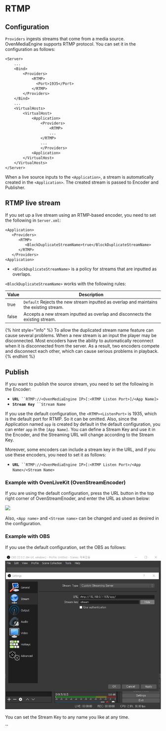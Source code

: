# RTMP

## Configuration

`Providers` ingests streams that come from a media source. OvenMediaEngine supports RTMP protocol. You can set it in the configuration as follows:

```markup
<Server>
	...
	<Bind>
		<Providers>
			<RTMP>
			  <Port>1935</Port>
			</RTMP>
		</Providers>
	</Bind>
	...
	<VirtualHosts>
		<VirtualHost>
			<Application>
				<Providers>
					<RTMP>
			    	...
			    </RTMP>
			    ...
				</Providers>
			<Application>
		</VirtualHost>
	</VirtualHosts>
</Server>
```

When a live source inputs to the `<Application>`, a stream is automatically created in the `<Application>`. The created stream is passed to Encoder and Publisher.

## RTMP live stream

If you set up a live stream using an RTMP-based encoder, you need to set the following in `Server.xml`:

```markup
<Application>
   <Providers>
      <RTMP>
         <BlockDuplicateStreamName>true</BlockDuplicateStreamName>
      </RTMP>
   </Providers>
<Application>
```

* `<BlockDuplicateStreamName>` is a policy for streams that are inputted as overlaps.

`<BlockDuplicateStreamName>` works with the following rules:

| Value | Description                                                                             |
| ----- | --------------------------------------------------------------------------------------- |
| true  | `Default` Rejects the new stream inputted as overlap and maintains the existing stream. |
| false | Accepts a new stream inputted as overlap and disconnects the existing stream.           |

{% hint style="info" %}
To allow the duplicated stream name feature can cause several problems. When a new stream is an input the player may be disconnected. Most encoders have the ability to automatically reconnect when it is disconnected from the server. As a result, two encoders compete and disconnect each other, which can cause serious problems in playback.
{% endhint %}

## Publish

If you want to publish the source stream, you need to set the following in the Encoder:

* **`URL`**` ``RTMP://<OvenMediaEngine IP>[:<RTMP Listen Port>]/<App Name]>`
* **`Stream Key`**` ``Stream Name`

If you use the default configuration, the `<RTMP><ListenPort>` is 1935, which is the default port for RTMP. So it can be omitted. Also, since the Application named `app` is created by default in the default configuration, you can enter `app` in the `[App Name]`. You can define a Stream Key and use it in the Encoder, and the Streaming URL will change according to the Stream Key.

Moreover, some encoders can include a stream key in the URL, and if you use these encoders, you need to set it as follows:

* **`URL`**` ``RTMP://<OvenMediaEngine IP>[:<RTMP Listen Port>/<App Name>/<Stream Name>`

### Example with OvenLiveKit (OvenStreamEncoder)

If you are using the default configuration, press the URL button in the top right corner of OvenStreamEnoder, and enter the URL as shown below:

![](../.gitbook/assets/03.png)

Also, `<App name>` and `<Stream name>` can be changed and used as desired in the configuration.

### Example with OBS

If you use the default configuration, set the OBS as follows:

![](<../.gitbook/assets/image (2) (1).png>)

You can set the Stream Key to any name you like at any time.

**``**
